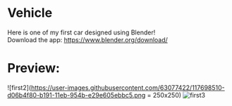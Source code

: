 # Vehicle

Here is one of my first car designed using Blender!  
Download the app: https://www.blender.org/download/  
# Preview:
![first2](https://user-images.githubusercontent.com/63077422/117698510-d06b4f80-b191-11eb-954b-e29e605ebbc5.png = 250x250)
![first3](https://user-images.githubusercontent.com/63077422/117698547-d8c38a80-b191-11eb-80ea-14e8a38d50a1.png)

